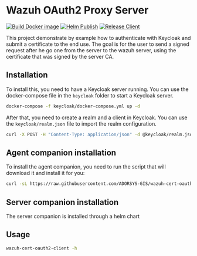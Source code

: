 # Wazuh OAuth2 Proxy Server

[![Build Docker image](https://github.com/ADORSYS-GIS/wazuh-cert-oauth2/actions/workflows/build.yml/badge.svg)](https://github.com/ADORSYS-GIS/wazuh-cert-oauth2/actions/workflows/build.yml)
[![Helm Publish](https://github.com/ADORSYS-GIS/wazuh-cert-oauth2/actions/workflows/helm-publish.yml/badge.svg)](https://github.com/ADORSYS-GIS/wazuh-cert-oauth2/actions/workflows/helm-publish.yml)
[![Release Client](https://github.com/ADORSYS-GIS/wazuh-cert-oauth2/actions/workflows/release.yml/badge.svg)](https://github.com/ADORSYS-GIS/wazuh-cert-oauth2/actions/workflows/release.yml)

This project demonstrate by example how to authenticate with Keycloak and 
submit a certificate to the end use. The goal is for the user to send a 
signed request after he go one from the server to the wazuh server, using
the certificate that was signed by the server CA.

## Installation
To install this, you need to have a Keycloak server running. You can use the
docker-compose file in the `keycloak` folder to start a Keycloak server.

```bash
docker-compose -f keycloak/docker-compose.yml up -d
```

After that, you need to create a realm and a client in Keycloak. You can use
the `keycloak/realm.json` file to import the realm configuration.

```bash
curl -X POST -H "Content-Type: application/json" -d @keycloak/realm.json http://localhost:8080/auth/realms
```

## Agent companion installation
To install the agent companion, you need to run the script that will download
it and install it for you:

```bash
curl -sL https://raw.githubusercontent.com/ADORSYS-GIS/wazuh-cert-oauth2/main/scripts/install.sh | bash
```

## Server companion installation
The server companion is installed through a helm chart

## Usage
```bash
wazuh-cert-oauth2-client -h
```